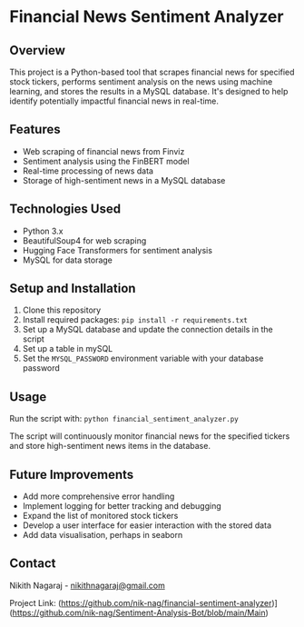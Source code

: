 # Financial News Sentiment Analyzer

## Overview
This project is a Python-based tool that scrapes financial news for specified stock tickers, performs sentiment analysis on the news using machine learning, and stores the results in a MySQL database. It's designed to help identify potentially impactful financial news in real-time.

## Features
- Web scraping of financial news from Finviz
- Sentiment analysis using the FinBERT model
- Real-time processing of news data
- Storage of high-sentiment news in a MySQL database

## Technologies Used
- Python 3.x
- BeautifulSoup4 for web scraping
- Hugging Face Transformers for sentiment analysis
- MySQL for data storage

## Setup and Installation
1. Clone this repository
2. Install required packages: `pip install -r requirements.txt`
3. Set up a MySQL database and update the connection details in the script
4. Set up a table in mySQL
5. Set the `MYSQL_PASSWORD` environment variable with your database password

## Usage
Run the script with: `python financial_sentiment_analyzer.py`

The script will continuously monitor financial news for the specified tickers and store high-sentiment news items in the database.

## Future Improvements
- Add more comprehensive error handling
- Implement logging for better tracking and debugging
- Expand the list of monitored stock tickers
- Develop a user interface for easier interaction with the stored data
- Add data visualisation, perhaps in seaborn



## Contact
Nikith Nagaraj - nikithnagaraj@gmail.com

Project Link: (https://github.com/nik-nag/financial-sentiment-analyzer)](https://github.com/nik-nag/Sentiment-Analysis-Bot/blob/main/Main)
